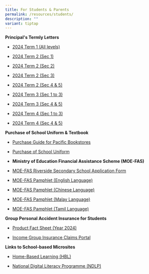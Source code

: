 ```yaml
---
title: For Students & Parents
permalink: /resources/students/
description: ""
variant: tiptap
---
```

<p><strong>Principal's Termly Letters</strong>
</p>
<ul data-tight="true" class="tight">
<li>
<p><a href="/files/Principal_s_Letter__2024_Term_1.pdf" rel="noopener noreferrer nofollow" target="_blank">2024 Term 1 (All levels)</a>
</p>
</li>
<li>
<p><a href="/files/Principal_s_letter_Term_2_S1.pdf" rel="noopener noreferrer nofollow" target="_blank">2024 Term 2 (Sec 1)</a>
</p>
</li>
<li>
<p><a href="/files/Principal_s_letter_Term_2_S2.pdf" rel="noopener noreferrer nofollow" target="_blank">2024 Term 2 (Sec 2)</a>
</p>
</li>
<li>
<p><a href="/files/Principal_s_letter_Term_2_S3.pdf" rel="noopener noreferrer nofollow" target="_blank">2024 Term 2 (Sec 3)</a>
</p>
</li>
<li>
<p><a href="/files/Principal_s_letter_Term_2_S3.pdf" rel="noopener noreferrer nofollow" target="_blank">2024 Term 2 (Sec 4 &amp; 5)</a>
</p>
</li>
<li>
<p><a href="/files/Principal_s_letter_Term_3__S1_3__28_Jun.pdf" rel="noopener noreferrer nofollow" target="_blank">2024 Term 3 (Sec 1 to 3)</a>
</p>
</li>
<li>
<p><a href="/files/Principal_s_letter_Term_3__S4_5__28_Jun.pdf" rel="noopener noreferrer nofollow" target="_blank">2024 Term 3 (Sec 4 &amp; 5)</a>
</p>
</li>
<li>
<p><a href="/files/Principal_s_letter_Term_4__S1_3__11_Sep.pdf" rel="noopener noreferrer nofollow" target="_blank">2024 Term 4 (Sec 1 to 3)</a>
</p>
</li>
<li>
<p><a href="/files/Principal_s_letter_Term_4__S45__11_Sep.pdf" rel="noopener noreferrer nofollow" target="_blank">2024 Term 4 (Sec 4 &amp; 5)</a>
</p>
<p></p>
</li>
</ul>
<p><strong>Purchase of School Uniform &amp; Textbook</strong>
</p>
<ul data-tight="true" class="tight">
<li>
<p><a href="/files/Purchase_Guide_for_Pacific_Bookstores.pdf" rel="noopener nofollow" target="_blank">Purchase Guide for Pacific Bookstores</a>
</p>
</li>
<li>
<p><a href="/files/Purchase_School_Uniform.pdf" rel="noopener nofollow" target="_blank">Purchase of School Uniform</a>
</p>
<p></p>
</li>
<li>
<p><strong>Ministry of Education Financial Assistance Scheme (MOE-FAS)</strong>
</p>
</li>
<li>
<p><a href="/files/2024%20moe%20fas%20application%20form-riversidess.pdf" rel="noopener noreferrer nofollow" target="_blank">MOE-FAS Riverside Secondary School Application Form</a>
</p>
</li>
<li>
<p><a href="/files/document4a_moe%20fas%20pamphet%20el.pdf" rel="noopener noreferrer nofollow" target="_blank">MOE-FAS Pamphlet (English Language)</a>
</p>
</li>
<li>
<p><a href="/files/moe%20fas%20-%20chinese%20language.pdf" rel="noopener noreferrer nofollow" target="_blank">MOE-FAS Pamphlet (Chinese Language)</a>
</p>
</li>
<li>
<p><a href="/files/document4c_moe%20fas%20pamphet%20ml.pdf" rel="noopener noreferrer nofollow" target="_blank">MOE-FAS Pamphlet (Malay Language)</a>
</p>
</li>
<li>
<p><a href="/files/document4d_moe%20fas%20pamphet%20tl.pdf" rel="noopener noreferrer nofollow" target="_blank">MOE-FAS Pamphlet (Tamil Language)</a>
</p>
</li>
</ul>
<p><strong>Group Personal Accident Insurance for Students</strong>
</p>
<ul data-tight="true" class="tight">
<li>
<p><a href="/files/Product_Fact_Sheet_Year_2024.pdf" rel="noopener noreferrer nofollow" target="_blank">Product Fact Sheet (Year 2024)</a>
</p>
</li>
<li>
<p><a href="https://studentgpa.incomegroupins.com.sg" rel="noopener noreferrer nofollow" target="_blank">Income Group Insurance Claims Portal</a>
</p>
</li>
</ul>
<p><strong>Links to School-based Microsites</strong>
</p>
<ul data-tight="true" class="tight">
<li>
<p><a href="https://for.edu.sg/rsshbl2024" rel="noopener noreferrer nofollow" target="_blank">Home-Based Learning (HBL)</a>
</p>
</li>
<li>
<p><a href="http://for.edu.sg/rssndlp" rel="noopener noreferrer nofollow" target="_blank">National Digital Literacy Programme (NDLP)</a>
</p>
</li>
</ul>
<p></p>